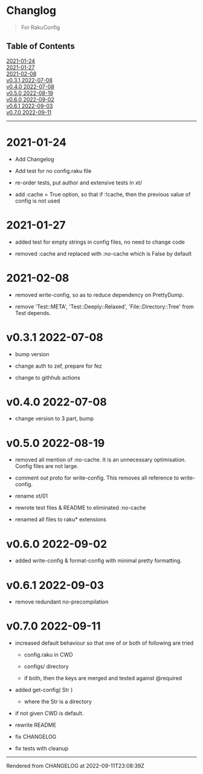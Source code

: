 # Changlog
>For RakuConfig


## Table of Contents
[2021-01-24](#2021-01-24)  
[2021-01-27](#2021-01-27)  
[2021-02-08](#2021-02-08)  
[v0.3.1 2022-07-08](#v031-2022-07-08)  
[v0.4.0 2022-07-08](#v040-2022-07-08)  
[v0.5.0 2022-08-19](#v050-2022-08-19)  
[v0.6.0 2022-09-02](#v060-2022-09-02)  
[v0.6.1 2022-09-03](#v061-2022-09-03)  
[v0.7.0 2022-09-11](#v070-2022-09-11)  

----
# 2021-01-24
*  Add Changelog

*  Add test for no config.raku file

*  re-order tests, put author and extensive tests in xt/

*  add :cache = True option, so that if :!cache, then the previous value of config is not used

# 2021-01-27
*  added test for empty strings in config files, no need to change code

*  removed :cache and replaced with :no-cache which is False by default

# 2021-02-08
*  removed write-config, so as to reduce dependency on PrettyDump.

*  remove 'Test::META', 'Test::Deeply::Relaxed', 'File::Directory::Tree' from Test depends.

# v0.3.1 2022-07-08
*  bump version

*  change auth to zef, prepare for fez

*  change to githhub actions

# v0.4.0 2022-07-08
*  change version to 3 part, bump

# v0.5.0 2022-08-19
*  removed all mention of :no-cache. It is an unnecessary optimisation. Config files are not large.

*  comment out proto for write-config. This removes all reference to write-config.

*  rename xt/01

*  rewrote test files & README to eliminated :no-cache

*  renamed all files to raku* extensions

# v0.6.0 2022-09-02
*  added write-config & format-config with minimal pretty formatting.

# v0.6.1 2022-09-03
*  remove redundant no-precompilation

# v0.7.0 2022-09-11


*  increased default behaviour so that one of or both of following are tried

	*  config.raku in CWD

	*  configs/ directory

	*  if both, then the keys are merged and tested against @required

*  added get-config( Str )

	*  where the Str is a directory

*  if not given CWD is default.

*  rewrite README

*  fix CHANGELOG

*  fix tests with cleanup





----
Rendered from CHANGELOG at 2022-09-11T23:08:39Z